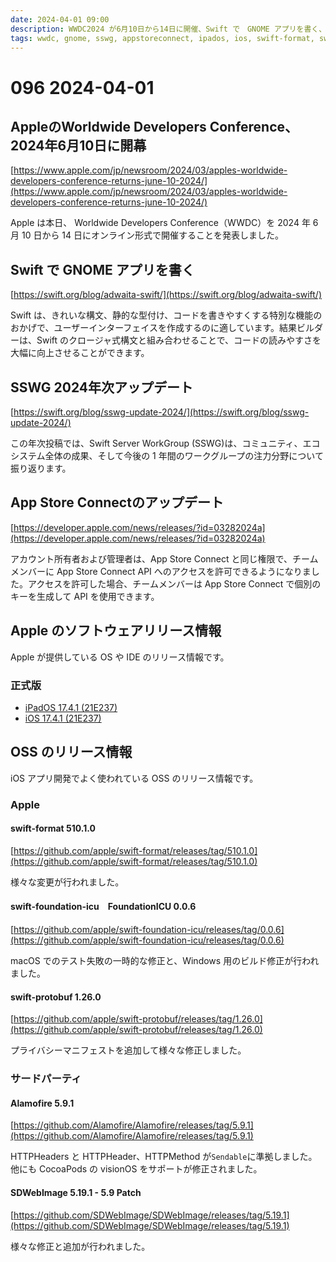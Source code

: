 ```yaml
---
date: 2024-04-01 09:00
description: WWDC2024 が6月10日から14日に開催、Swift で　GNOME アプリを書く、SSWG 2024年次アップデート、App Store Connect のアップデート
tags: wwdc, gnome, sswg, appstoreconnect, ipados, ios, swift-format, swift-foundation-icu, swift-protobuf, alamofire, sd-web-image
---
```

# 096 2024-04-01

## AppleのWorldwide Developers Conference、2024年6月10日に開幕

[https://www.apple.com/jp/newsroom/2024/03/apples-worldwide-developers-conference-returns-june-10-2024/](https://www.apple.com/jp/newsroom/2024/03/apples-worldwide-developers-conference-returns-june-10-2024/)

Apple は本日、 Worldwide Developers Conference（WWDC）を 2024 年 6 月 10 日から 14 日にオンライン形式で開催することを発表しました。

## Swift で GNOME アプリを書く

[https://swift.org/blog/adwaita-swift/](https://swift.org/blog/adwaita-swift/)

Swift は、きれいな構文、静的な型付け、コードを書きやすくする特別な機能のおかげで、ユーザーインターフェイスを作成するのに適しています。結果ビルダーは、Swift のクロージャ式構文と組み合わせることで、コードの読みやすさを大幅に向上させることができます。

## SSWG 2024年次アップデート

[https://swift.org/blog/sswg-update-2024/](https://swift.org/blog/sswg-update-2024/)

この年次投稿では、Swift Server WorkGroup (SSWG)は、コミュニティ、エコシステム全体の成果、そして今後の 1 年間のワークグループの注力分野について振り返ります。

## App Store Connectのアップデート

[https://developer.apple.com/news/releases/?id=03282024a](https://developer.apple.com/news/releases/?id=03282024a)

アカウント所有者および管理者は、App Store Connect と同じ権限で、チームメンバーに App Store Connect API へのアクセスを許可できるようになりました。アクセスを許可した場合、チームメンバーは App Store Connect で個別のキーを生成して API を使用できます。

## Apple のソフトウェアリリース情報

Apple が提供している OS や IDE のリリース情報です。

### 正式版

- [iPadOS 17.4.1 (21E237)](https://developer.apple.com/news/releases/?id=03272024a)
- [iOS 17.4.1 (21E237)](https://developer.apple.com/news/releases/?id=03272024b)

## OSS のリリース情報

iOS アプリ開発でよく使われている OSS のリリース情報です。

### Apple

#### swift-format 510.1.0

[https://github.com/apple/swift-format/releases/tag/510.1.0](https://github.com/apple/swift-format/releases/tag/510.1.0)

様々な変更が行われました。

#### swift-foundation-icu　FoundationICU 0.0.6

[https://github.com/apple/swift-foundation-icu/releases/tag/0.0.6](https://github.com/apple/swift-foundation-icu/releases/tag/0.0.6)

macOS でのテスト失敗の一時的な修正と、Windows 用のビルド修正が行われました。

#### swift-protobuf 1.26.0

[https://github.com/apple/swift-protobuf/releases/tag/1.26.0](https://github.com/apple/swift-protobuf/releases/tag/1.26.0)

プライバシーマニフェストを追加して様々な修正しました。

### サードパーティ

#### Alamofire 5.9.1

[https://github.com/Alamofire/Alamofire/releases/tag/5.9.1](https://github.com/Alamofire/Alamofire/releases/tag/5.9.1)

HTTPHeaders と HTTPHeader、HTTPMethod が`Sendable`に準拠しました。他にも CocoaPods の visionOS をサポートが修正されました。

#### SDWebImage 5.19.1 - 5.9 Patch

[https://github.com/SDWebImage/SDWebImage/releases/tag/5.19.1](https://github.com/SDWebImage/SDWebImage/releases/tag/5.19.1)

様々な修正と追加が行われました。
